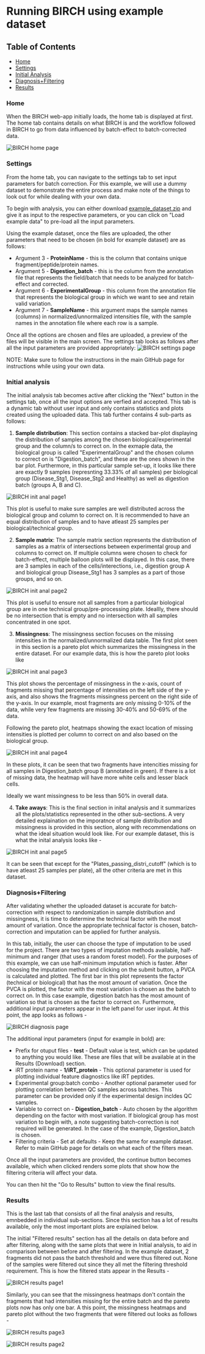 # Running BIRCH using example dataset

## Table of Contents
- [Home](#home)
- [Settings](#settings)
- [Initial Analysis](#initial-analysis)
- [Diagnosis\+Filtering](#diagnosis\+filtering)
- [Results](#results)

### Home
When the BIRCH web-app initially loads, the home tab is displayed at first. The home tab contains details on what BIRCH is and the workflow followed in BIRCH to go from data influenced by batch-effect to batch-corrected data. 

![BIRCH home page](../Images/home.PNG)

### Settings
From the home tab, you can navigate to the settings tab to set input parameters for batch correction. For this example, we will use a dummy dataset to demonstrate the entire process and make note of the things to look out for while dealing with your own data.  

To begin with analysis, you can either download [example_dataset.zip](https://github.com/csmc-vaneykjlab/BatchCorrectionTool/tree/main/example/example_dataset.zip) and give it as input to the respective parameters, or you can click on "Load example data" to pre-load all the input parameters. 

Using the example dataset, once the files are uploaded, the other parameters that need to be chosen (in bold for example dataset) are as follows:
- Argument 3 - **ProteinName** - this is the column that contains unique fragment/peptide/protein names.  
- Argument 5 - **Digestion_batch** - this is the column from the annotation file that represents the field/batch that needs to be analyzed for batch-effect and corrected. 
- Argument 6 - **ExperimentalGroup** - this column from the annotation file that represents the biological group in which we want to see and retain valid variation. 
- Argument 7 - **SampleName** - this argument maps the sample names (columns) in normalized/unnormalized intensities file, with the sample names in the annotation file where each row is a sample. 

Once all the options are chosen and files are uploaded, a preview of the files will be visible in the main screen. The settings tab looks as follows after all the input parameters are provided appropriately:
![BIRCH settings page](../Images/settings_example.PNG)

NOTE: Make sure to follow the instructions in the main GitHub page for instructions while using your own data. 

### Initial analysis
The initial analysis tab becomes active after clicking the "Next" button in the settings tab, once all the input options are verfied and accepted. This tab is a dynamic tab without user input and only contains statistics and plots created using the uploaded data. This tab further contains 4 sub-parts as follows:

1. **Sample distribution**: 
This section contains a stacked bar-plot displaying the distribution of samples among the chosen biological/experimental group and the column/s to correct on. In the exmaple data, the biological group is called "ExperimentalGroup" and the chosen column to correct on is "Digestion_batch", and these are the ones shown in the bar plot. Furthermore, in this particular sample set-up, it looks like there are exactly 9 samples (represnting 33.33% of all samples) per biological group (Disease_Stg1, Disease_Stg2 and Healthy) as well as digestion batch (groups A, B and C). 

![BIRCH init anal page1](../Images/initial_analysis_example1.PNG)

This plot is useful to make sure samples are well distributed across the biological group and column to correct on. It is recommended to have an equal distribution of samples and to have atleast 25 samples per biological/technical group. 

2. **Sample matrix**:
The sample matrix section represents the distribution of samples as a matrix of intersections between experimental group and columns to correct on. If multiple columns were chosen to check for batch-effect, multiple balloon plots will be displayed. In this case, there are 3 samples in each of the cells/interections, i.e., digestion group A and biological group Disease_Stg1 has 3 samples as a part of those groups, and so on. 

![BIRCH init anal page2](../Images/initial_analysis_example2.PNG)

This plot is useful to ensure not all samples from a particular biological group are in one technical group/pre-processing plate. Ideallly, there should be no intersection that is empty and no intersection with all samples concentrated in one spot.  

3. **Missingness**:
The missingness section focuses on the missing intensities in the normalized/unnormalized data table. The first plot seen in this section is a pareto plot which summarizes the missingness in the entire dataset. For our example data, this is how the pareto plot looks like

![BIRCH init anal page3](../Images/initial_analysis_example3.PNG)

This plot shows the percentage of missingness in the x-axis, count of fragments missing that percentage of intensities on the left side of the y-axis, and also shows the fragments missingness percent on the right side of the y-axis. In our example, most fragments are only missing 0-10% of the data, while very few fragments are missing 30-40% and 50-69% of the data. 

Following the pareto plot, heatmaps showing the exact location of missing intensities is plotted per column to correct on and also based on the biological group. 

![BIRCH init anal page4](../Images/initial_analysis_example4.PNG)

In these plots, it can be seen that two fragments have intencities missing for all samples in Digestion_batch group B (annotated in green). If there is a lot of missing data, the heatmap will have more white cells and lesser black cells. 

Ideally we want missingness to be less than 50% in overall data. 

4. **Take aways**:
This is the final section in inital analysis and it summarizes all the plots/statistics represented in the other sub-sections. A very detailed explaination on the imporatnce of sample distribution and missingness is provided in this section, along with recommendations on what the ideal situation would look like. For our example dataset, this is what the inital analysis looks like - 

![BIRCH init anal page5](../Images/initial_analysis_example5.PNG)

It can be seen that except for the "Plates_passing_distri_cutoff" (which is to have atleast 25 samples per plate), all the other criteria are met in this dataset. 

### Diagnosis\+Filtering
After validating whether the uploaded dataset is accurate for batch-correction with respect to randomization in sample distribution and missingness, it is time to determine the technical factor with the most amount of variation. Once the appropriate technical factor is chosen, batch-correction and imputation can be applied for further analysis. 

In this tab, initially, the user can choose the type of imputation to be used for the project. There are two types of imputation methods available, half-minimum and ranger (that uses a random forest model). For the purposes of this example, we can use half-minimum imputation which is faster. After choosing the imputation method and clicking on the submit button, a PVCA is calculated and plotted. The first bar in this plot represents the factor (technical or biological) that has the most amount of variation. Once the PVCA is plotted, the factor with the most variation is chosen as the batch to correct on. In this case example, digestion batch has the most amount of variation so that is chosen as the factor to correct on. Furthermore, additional input parameters appear in the left panel for user input. At this point, the app looks as follows - 

![BIRCH diagnosis page](../Images/diagnosis_example.PNG)

The additional input parameters (input for example in bold) are:
- Prefix for otuput files - **test** - Default value is test, which can be updated to anything you would like. These are files that will be available at in the Results (Download) section. 
- iRT protein name - **1/iRT_protein** - This optional parameter is used for plotting individual feature diagnostics like iRT peptides. 
- Experimental group:batch combo - Another optional parameter used for plotting correlation between QC samples across batches. This parameter can be provided only if the experimental design incldes QC samples. 
- Variable to correct on - **Digestion_batch** - Auto chosen by the algorithm depending on the factor with most variation. If biological group has most variation to begin with, a note suggesting batch-correction is not required will be generated. In the case of the example, Digestion_batch is chosen. 
- Filtering criteria - Set at defaults - Keep the same for example dataset. Refer to main GitHub page for details on what each of the filters mean. 

Once all the input parameters are provided, the continue button becomes available, which when clicked renders some plots that show how the filtering criteria will affect your data.

You can then hit the "Go to Results" button to view the final results. 

### Results
This is the last tab that consists of all the final analysis and results, emnbedded in individual sub-sections. Since this section has a lot of results available, only the most important plots are explained below. 

The initial "Filtered results" section has all the details on data before and after filtering, along with the same plots that were in Initial analysis, to aid in comparison between before and after filtering. In the example dataset, 2 fragments did not pass the batch threshold and were thus filtered out. None of the samples were filtered out since they all met the filtering threshold requirement. This is how the filtered stats appear in the Results - 

![BIRCH results page1](../Images/results_filt_example1.PNG)

Similarly, you can see that the missingness heatmaps don't contain the fragments that had intensities missing for the entire batch and the pareto plots now has only one bar. A this point, the missingness heatmaps and pareto plot without the two fragments that were filtered out looks as follows - 

![BIRCH results page3](../Images/results_filt_example3.PNG)

![BIRCH results page2](../Images/results_filt_example2.PNG)



